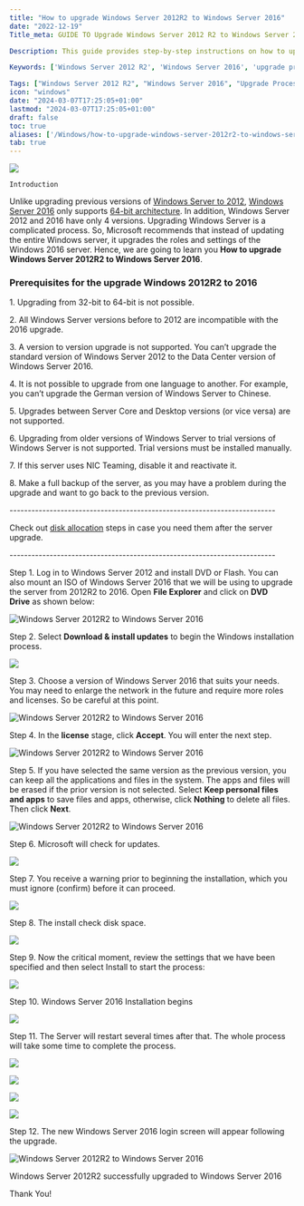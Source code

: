 ```yaml
---
title: "How to upgrade Windows Server 2012R2 to Windows Server 2016"
date: "2022-12-19"
Title_meta: GUIDE TO Upgrade Windows Server 2012 R2 to Windows Server 2016

Description: This guide provides step-by-step instructions on how to upgrade Windows Server 2012 R2 to Windows Server 2016. Learn how to prepare for the upgrade, perform an in-place upgrade using installation media or through Windows Update, and post-upgrade considerations for ensuring a smooth transition to the new server version.

Keywords: ['Windows Server 2012 R2', 'Windows Server 2016', 'upgrade process', 'in-place upgrade', 'server migration', 'server administration']

Tags: ["Windows Server 2012 R2", "Windows Server 2016", "Upgrade Process", "In-Place Upgrade", "Server Migration", "Server Administration"]
icon: "windows"
date: "2024-03-07T17:25:05+01:00"
lastmod: "2024-03-07T17:25:05+01:00" 
draft: false
toc: true
aliases: ['/Windows/how-to-upgrade-windows-server-2012r2-to-windows-server-2016']
tab: true
---
```


![](images/How-to-upgrade-Windows-Server-2012R2-to-Windows-Server-2016_utho.jpg)

```
Introduction
```
Unlike upgrading previous versions of [Windows Server to 2012](https://www.microsoft.com/en-in/evalcenter/evaluate-windows-server-2012-r2), [Windows Server 2016](https://www.microsoft.com/en-in/evalcenter/evaluate-windows-server-2016) only supports [64-bit architecture](https://en.wikipedia.org/wiki/64-bit_computing). In addition, Windows Server 2012 and 2016 have only 4 versions. Upgrading Windows Server is a complicated process. So, Microsoft recommends that instead of updating the entire Windows server, it upgrades the roles and settings of the Windows 2016 server. Hence, we are going to learn you **How to upgrade Windows Server 2012R2 to Windows Server 2016**.

### Prerequisites for the upgrade Windows 2012R2 to 2016

1\. Upgrading from 32-bit to 64-bit is not possible.

2\. All Windows Server versions before to 2012 are incompatible with the 2016 upgrade.

3\. A version to version upgrade is not supported. You can’t upgrade the standard version of Windows Server 2012 to the Data Center version of Windows Server 2016.

4\. It is not possible to upgrade from one language to another. For example, you can’t upgrade the German version of Windows Server to Chinese.

5\. Upgrades between Server Core and Desktop versions (or vice versa) are not supported.

6\. Upgrading from older versions of Windows Server to trial versions of Windows Server is not supported. Trial versions must be installed manually.

7\. If this server uses NIC Teaming, disable it and reactivate it.

8\. Make a full backup of the server, as you may have a problem during the upgrade and want to go back to the previous version.

\-------------------------------------------------------------------------

Check out [disk allocation](https://utho.com/docs/tutorial/how-to-allocate-unallocated-disk-space-in-windows/) steps in case you need them after the server upgrade.

\-------------------------------------------------------------------------

Step 1. Log in to Windows Server 2012 and install DVD or Flash. You can also mount an ISO of Windows Server 2016 that we will be using to upgrade the server from 2012R2 to 2016. Open **File Explorer** and click on **DVD Drive** as shown below:

![Windows Server 2012R2 to Windows Server 2016](images/windows-explorer99.webp)

Step 2. Select **Download & install updates** to begin the Windows installation process.

![](images/get-important-updates-for-server.webp)

Step 3. Choose a version of Windows Server 2016 that suits your needs. You may need to enlarge the network in the future and require more roles and licenses. So be careful at this point.

![Windows Server 2012R2 to Windows Server 2016](images/How-to-upgrade-Windows-Server-2012-to-2016-3.jpg)

Step 4. In the **license** stage, click **Accept**. You will enter the next step.

![Windows Server 2012R2 to Windows Server 2016](images/applicable-notices-and-license-terms.webp)

Step 5. If you have selected the same version as the previous version, you can keep all the applications and files in the system. The apps and files will be erased if the prior version is not selected. Select **Keep personal files and apps** to save files and apps, otherwise, click **Nothing** to delete all files. Then click **Next**.

![Windows Server 2012R2 to Windows Server 2016](images/keep-personal-files-and-apps.webp)

Step 6. Microsoft will check for updates.

![](images/gettings-updates.webp)

Step 7. You receive a warning prior to beginning the installation, which you must ignore (confirm) before it can proceed.

![](images/what-needs-your-attention.webp)

Step 8. The install check disk space.

![](images/your-pc-has-enough-space.webp)

Step 9. Now the critical moment, review the settings that we have been specified and then select Install to start the process:

![](images/keep-personal-files-and-apps-1.webp)

Step 10. Windows Server 2016 Installation begins

![](images/installing-windows-server-2016.webp)

Step 11. The Server will restart several times after that. The whole process will take some time to complete the process.

![](images/working-on-updates.webp)

![](images/How-to-upgrade-Windows-Server-2012-to-2016-8.jpg)

![](images/How-to-upgrade-Windows-Server-2012-to-2016-9.jpg)

![](images/How-to-upgrade-Windows-Server-2012-to-2016-10.jpg)

Step 12. The new Windows Server 2016 login screen will appear following the upgrade.

![Windows Server 2012R2 to Windows Server 2016](images/Screenshot_1-27-1024x766.png)

Windows Server 2012R2 successfully upgraded to Windows Server 2016

Thank You!
